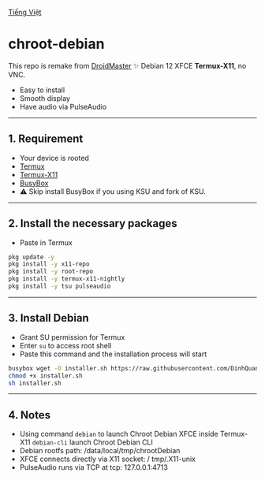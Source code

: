[Tiếng Việt](./docs/vi/index.md)
# chroot-debian

This repo is remake from [DroidMaster](https://github.com/LinuxDroidMaster/Termux-Desktops/blob/main/Documentation/chroot/debian_chroot.md#first-steps-chroot)
✨ Debian 12 XFCE **Termux-X11**, no VNC.
- Easy to install
- Smooth display
- Have audio via PulseAudio
---

## 1. Requirement
- Your device is rooted
- [Termux](https://github.com/termux/termux-app/releases/tag/v0.118.3)
- [Termux-X11](https://github.com/termux/termux-x11/releases/)
- [BusyBox](https://github.com/Magisk-Modules-Repo/busybox-ndk)
- ⚠️ Skip install BusyBox if you using KSU and fork of KSU.
---

## 2. Install the necessary packages
- Paste in Termux
```bash
pkg update -y
pkg install -y x11-repo
pkg install -y root-repo
pkg install -y termux-x11-nightly
pkg install -y tsu pulseaudio
```
---

## 3. Install Debian
- Grant SU permission for Termux
- Enter `su` to access root shell
- Paste this command and the installation process will start
```bash
busybox wget -O installer.sh https://raw.githubusercontent.com/DinhQuangDoi/chroot-debian/main/installer.sh
chmod +x installer.sh
sh installer.sh
```
---

## 4. Notes
- Using command
 `debian` to launch Chroot Debian XFCE inside Termux-X11
 `debian-cli` launch Chroot Debian CLI
- Debian rootfs path: /data/local/tmp/chrootDebian
- XFCE connects directly via X11 socket: / tmp/.X11-unix
- PulseAudio runs via TCP at tcp: 127.0.0.1:4713
  
